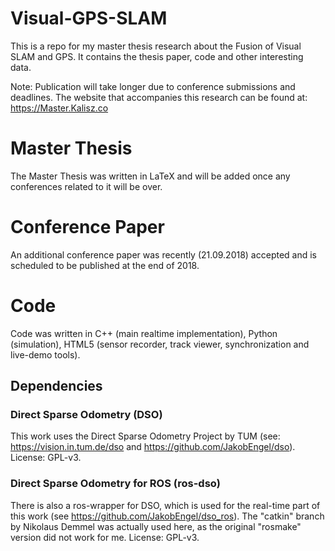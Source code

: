 # Visual-GPS-SLAM
This is a repo for my master thesis research about the Fusion of Visual SLAM and GPS. It contains the thesis paper, code and other interesting data.

Note: Publication will take longer due to conference submissions and deadlines. The website that accompanies this research can be found at:
https://Master.Kalisz.co

# Master Thesis
The Master Thesis was written in LaTeX and will be added once any conferences related to it will be over.

# Conference Paper
An additional conference paper was recently (21.09.2018) accepted and is scheduled to be published at the end of 2018.

# Code
Code was written in C++ (main realtime implementation), Python (simulation), HTML5 (sensor recorder, track viewer, synchronization and live-demo tools).

## Dependencies
### Direct Sparse Odometry (DSO)
This work uses the Direct Sparse Odometry Project by TUM (see: https://vision.in.tum.de/dso and https://github.com/JakobEngel/dso). License: GPL-v3.

### Direct Sparse Odometry for ROS (ros-dso)
There is also a ros-wrapper for DSO, which is used for the real-time part of this work (see https://github.com/JakobEngel/dso_ros). The "catkin" branch by Nikolaus Demmel was actually used here, as the original "rosmake" version did not work for me. License: GPL-v3.

